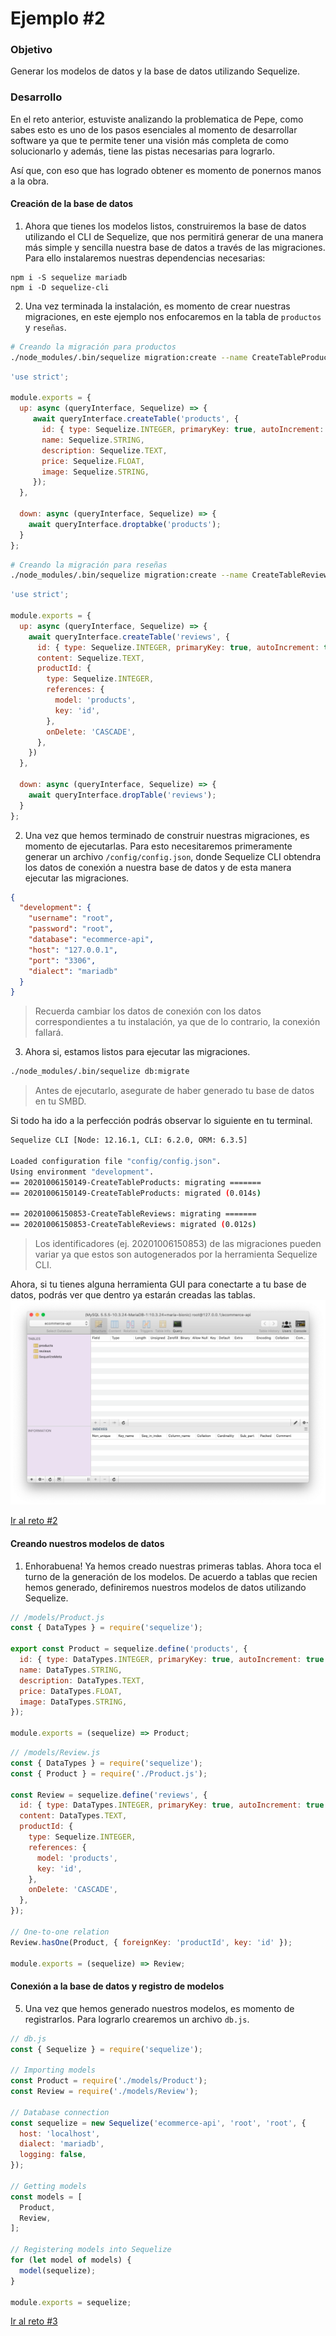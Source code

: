 # Ejemplo #2
### Objetivo
Generar los modelos de datos y la base de datos utilizando Sequelize.

### Desarrollo
En el reto anterior, estuviste analizando la problematica de Pepe, como sabes esto es uno de los pasos esenciales al momento de desarrollar software ya que te permite tener una visión más completa de como solucionarlo y además, tiene las pistas necesarias para lograrlo.

Así que, con eso que has logrado obtener es momento de ponernos manos a la obra.

#### Creación de la base de datos
1. Ahora que tienes los modelos listos, construiremos la base de datos utilizando el CLI de Sequelize, que nos permitirá generar de una manera más simple y sencilla nuestra base de datos a través de las migraciones. Para ello instalaremos nuestras dependencias necesarias:
```
npm i -S sequelize mariadb
npm i -D sequelize-cli
```

2. Una vez terminada la instalación, es momento de crear nuestras migraciones, en este ejemplo nos enfocaremos en la tabla de `productos` y `reseñas`.
```bash
# Creando la migración para productos 
./node_modules/.bin/sequelize migration:create --name CreateTableProducts
```
```js
'use strict';

module.exports = {
  up: async (queryInterface, Sequelize) => {
     await queryInterface.createTable('products', {
       id: { type: Sequelize.INTEGER, primaryKey: true, autoIncrement: true },
       name: Sequelize.STRING,
       description: Sequelize.TEXT,
       price: Sequelize.FLOAT,
       image: Sequelize.STRING,
     });
  },

  down: async (queryInterface, Sequelize) => {
    await queryInterface.droptabke('products');
  }
};
```

```bash
# Creando la migración para reseñas 
./node_modules/.bin/sequelize migration:create --name CreateTableReviews
```
```js
'use strict';

module.exports = {
  up: async (queryInterface, Sequelize) => {
    await queryInterface.createTable('reviews', {
      id: { type: Sequelize.INTEGER, primaryKey: true, autoIncrement: true },
      content: Sequelize.TEXT,
      productId: {
        type: Sequelize.INTEGER,
        references: {
          model: 'products',
          key: 'id',
        },
        onDelete: 'CASCADE',
      },
    })
  },

  down: async (queryInterface, Sequelize) => {
    await queryInterface.dropTable('reviews');
  }
};
```
2. Una vez que hemos terminado de construir nuestras migraciones, es momento de ejecutarlas. Para esto necesitaremos primeramente generar un archivo `/config/config.json`, donde Sequelize CLI obtendra los datos de conexión a nuestra base de datos y de esta manera ejecutar las migraciones.
```json
{
  "development": {
    "username": "root",
    "password": "root",
    "database": "ecommerce-api",
    "host": "127.0.0.1",
    "port": "3306",
    "dialect": "mariadb"
  }
}
```
> Recuerda cambiar los datos de conexión con los datos correspondientes a tu instalación, ya que de lo contrario, la conexión fallará.

3. Ahora si, estamos listos para ejecutar las migraciones.
```bash
./node_modules/.bin/sequelize db:migrate
```
> Antes de ejecutarlo, asegurate de haber generado tu base de datos en tu SMBD.

Si todo ha ido a la perfección podrás observar lo siguiente en tu terminal.
```bash
Sequelize CLI [Node: 12.16.1, CLI: 6.2.0, ORM: 6.3.5]

Loaded configuration file "config/config.json".
Using environment "development".
== 20201006150149-CreateTableProducts: migrating =======
== 20201006150149-CreateTableProducts: migrated (0.014s)

== 20201006150853-CreateTableReviews: migrating =======
== 20201006150853-CreateTableReviews: migrated (0.012s)
```
> Los identificadores (ej. 20201006150853) de las migraciones pueden variar ya que estos son autogenerados por la herramienta Sequelize CLI.

Ahora, si tu tienes alguna herramienta GUI para conectarte a tu base de datos, podrás ver que dentro ya estarán creadas las tablas.
![Base de Datos / Sequel Pro](./docs/database.png)

[Ir al reto #2](../challenge-2/README.md)

#### Creando nuestros modelos de datos
1. Enhorabuena! Ya hemos creado nuestras primeras tablas. Ahora toca el turno de la generación de los modelos. De acuerdo a tablas que recien hemos generado, definiremos nuestros modelos de datos utilizando Sequelize.
```js
// /models/Product.js
const { DataTypes } = require('sequelize');

export const Product = sequelize.define('products', {
  id: { type: DataTypes.INTEGER, primaryKey: true, autoIncrement: true },
  name: DataTypes.STRING,
  description: DataTypes.TEXT,
  price: DataTypes.FLOAT,
  image: DataTypes.STRING,
});

module.exports = (sequelize) => Product;
```
```js
// /models/Review.js
const { DataTypes } = require('sequelize');
const { Product } = require('./Product.js');

const Review = sequelize.define('reviews', {
  id: { type: DataTypes.INTEGER, primaryKey: true, autoIncrement: true },
  content: DataTypes.TEXT,
  productId: {
    type: Sequelize.INTEGER,
    references: {
      model: 'products',
      key: 'id',
    },
    onDelete: 'CASCADE',
  },
});

// One-to-one relation
Review.hasOne(Product, { foreignKey: 'productId', key: 'id' });

module.exports = (sequelize) => Review;
```

#### Conexión a la base de datos y registro de modelos
5. Una vez que hemos generado nuestros modelos, es momento de registrarlos. Para lograrlo crearemos un archivo `db.js`.
```js
// db.js
const { Sequelize } = require('sequelize');

// Importing models
const Product = require('./models/Product');
const Review = require('./models/Review');

// Database connection
const sequelize = new Sequelize('ecommerce-api', 'root', 'root', {
  host: 'localhost',
  dialect: 'mariadb',
  logging: false,
});

// Getting models
const models = [
  Product,
  Review,
];

// Registering models into Sequelize
for (let model of models) {
  model(sequelize);
}

module.exports = sequelize;
```

[Ir al reto #3](../challenge-3/README.md)